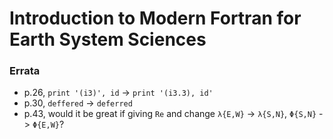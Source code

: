 # Introduction to Modern Fortran for Earth System Sciences

### Errata
- p.26, `print '(i3)', id` -> `print '(i3.3), id'`
- p.30, `deffered` -> `deferred`
- p.43, would it be great if giving `Re` and change `λ{E,W}` -> `λ{S,N}`, `Φ{S,N}` -> `Φ{E,W}`?
